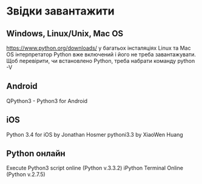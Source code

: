 # Звідки завантажити

## Windows, Linux/Unix, Mac OS
https://www.python.org/downloads/
у багатьох інсталяціях Linux та Mac OS інтерпретатор Python
вже включений і його не треба завантажувати. Щоб перевірити,
чи встановлено Python, треба набрати команду python -V

## Android
QPython3 - Python3 for Android

## iOS
Python 3.4 for iOS by Jonathan Hosmer
pythoni3.3 by XiaoWen Huang

## Python онлайн
Execute Python3 script online (Python v.3.3.2)
iPython Terminal Online (Python v.2.7.5)



 
